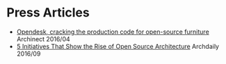 # Press Articles

* [Opendesk, cracking the production code for open-source furniture](http://archinect.com/features/article/149937104/opendesk-cracking-the-production-code-for-open-source-furniture) Archinect 2016/04
* [5 Initiatives That Show the Rise of Open Source Architecture](http://www.archdaily.com/795959/5-initiatives-that-show-the-rise-of-open-source-architecture%20http://www.archdaily.com/795959/5-initiatives-that-show-the-rise-of-open-source-architecture) Archdaily 2016/09

